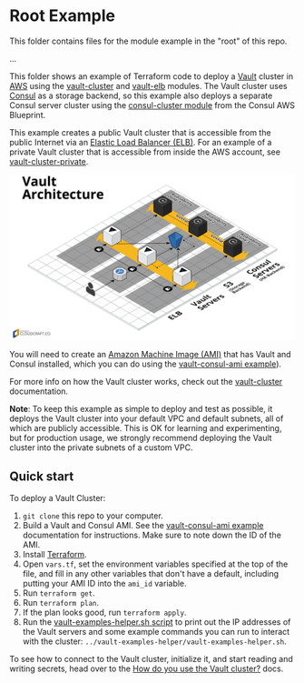# Root Example 

This folder contains files for the module example in the "root" of this repo.

...

This folder shows an example of Terraform code to deploy a [Vault](https://www.vaultproject.io/) cluster in 
[AWS](https://aws.amazon.com/) using the [vault-cluster](/modules/vault-cluster) and [vault-elb](/modules/vault-elb) 
modules. The Vault cluster uses [Consul](https://www.consul.io/) as a storage backend, so this example also deploys a 
separate Consul server cluster using the [consul-cluster 
module](https://github.com/gruntwork-io/consul-aws-blueprint/tree/master/modules/consul-cluster) from the Consul AWS 
Blueprint.

This example creates a public Vault cluster that is accessible from the public Internet via an [Elastic Load Balancer 
(ELB)](https://aws.amazon.com/elasticloadbalancing/classicloadbalancer/). For an example of a private Vault cluster
that is accessible from inside the AWS account, see [vault-cluster-private](/examples/vault-cluster-private).

![Vault architecture](/_docs/architecture-elb.png)

You will need to create an [Amazon Machine Image (AMI)](http://docs.aws.amazon.com/AWSEC2/latest/UserGuide/AMIs.html) 
that has Vault and Consul installed, which you can do using the [vault-consul-ami example](/examples/vault-consul-ami)).  

For more info on how the Vault cluster works, check out the [vault-cluster](/modules/vault-cluster) documentation.

**Note**: To keep this example as simple to deploy and test as possible, it deploys the Vault cluster into your default 
VPC and default subnets, all of which are publicly accessible. This is OK for learning and experimenting, but for 
production usage, we strongly recommend deploying the Vault cluster into the private subnets of a custom VPC.




## Quick start

To deploy a Vault Cluster:

1. `git clone` this repo to your computer.
1. Build a Vault and Consul AMI. See the [vault-consul-ami example](/examples/vault-consul-ami) documentation for 
   instructions. Make sure to note down the ID of the AMI.
1. Install [Terraform](https://www.terraform.io/).
1. Open `vars.tf`, set the environment variables specified at the top of the file, and fill in any other variables that
   don't have a default, including putting your AMI ID into the `ami_id` variable.
1. Run `terraform get`.
1. Run `terraform plan`.
1. If the plan looks good, run `terraform apply`.
1. Run the [vault-examples-helper.sh script](/examples/vault-examples-helper/vault-examples-helper.sh) to 
   print out the IP addresses of the Vault servers and some example commands you can run to interact with the cluster:
   `../vault-examples-helper/vault-examples-helper.sh`.
   
To see how to connect to the Vault cluster, initialize it, and start reading and writing secrets, head over to the 
[How do you use the Vault cluster?](/modules/vault-cluster#how-do-you-use-the-vault-cluster) docs.
